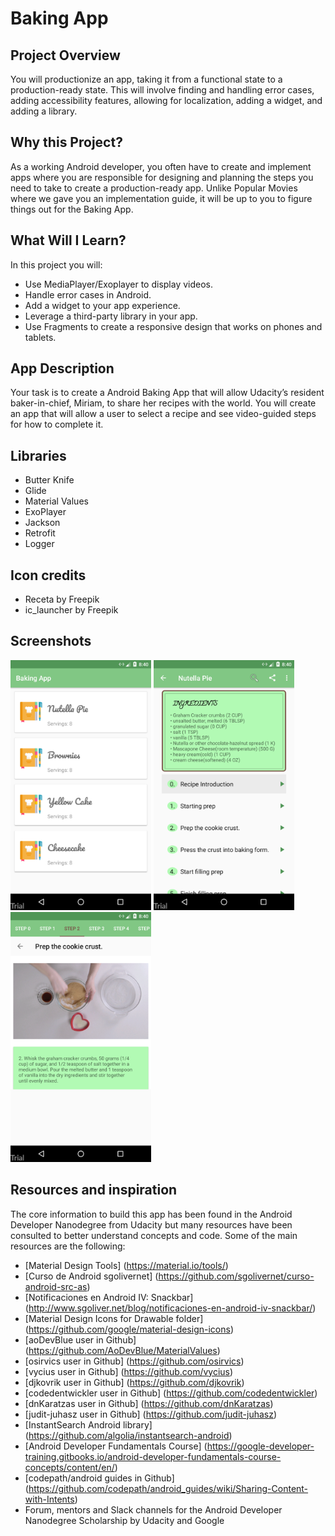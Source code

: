# Baking App

## Project Overview
You will productionize an app, taking it from a functional state to a production-ready state. This will involve finding and handling error cases, adding accessibility features, allowing for localization, adding a widget, and adding a library.

## Why this Project?
As a working Android developer, you often have to create and implement apps where you are responsible for designing and planning the steps you need to take to create a production-ready app. Unlike Popular Movies where we gave you an implementation guide, it will be up to you to figure things out for the Baking App. 

## What Will I Learn?
In this project you will:

+ Use MediaPlayer/Exoplayer to display videos.
+ Handle error cases in Android.
+ Add a widget to your app experience.
+ Leverage a third-party library in your app.
+ Use Fragments to create a responsive design that works on phones and tablets.

## App Description
Your task is to create a Android Baking App that will allow Udacity’s resident baker-in-chief, Miriam, to share her recipes with the world. You will create an app that will allow a user to select a recipe and see video-guided steps for how to complete it.
 
## Libraries
 + Butter Knife
 + Glide
 + Material Values
 + ExoPlayer
 + Jackson
 + Retrofit
 + Logger

## Icon credits
 + Receta by Freepik
 + ic_launcher by Freepik
 
## Screenshots
<img src="https://github.com/boa2017/BakingApp/blob/master/Screenshots/screenshot-2018-05-26_10.40.07.129.png" height="400" alt="Screenshot"/>
<img src="https://github.com/boa2017/BakingApp/blob/master/Screenshots/screenshot-2018-05-26_10.40.37.680.png" height="400" alt="Screenshot"/>  
<img src="https://github.com/boa2017/BakingApp/blob/master/Screenshots/screenshot-2018-05-26_10.40.59.93.png" height="400" alt="Screenshot"/>


## Resources and inspiration
 The core information to build this app has been found in the Android Developer Nanodegree from Udacity but many resources have been consulted to better understand concepts and code.
 Some of the main resources are the following:
 + [Material Design Tools] (https://material.io/tools/) 
 + [Curso de Android sgolivernet] (https://github.com/sgolivernet/curso-android-src-as)
 + [Notificaciones en Android IV: Snackbar] (http://www.sgoliver.net/blog/notificaciones-en-android-iv-snackbar/)
 + [Material Design Icons for Drawable folder] (https://github.com/google/material-design-icons)
 + [aoDevBlue user in Github] (https://github.com/AoDevBlue/MaterialValues)
 + [osirvics user in Github] (https://github.com/osirvics)
 + [vycius user in Github] (https://github.com/vycius)
 + [djkovrik user in Github] (https://github.com/djkovrik)
 + [codedentwickler user in Github] (https://github.com/codedentwickler)
 + [dnKaratzas user in Github] (https://github.com/dnKaratzas)
 + [judit-juhasz user in Github] (https://github.com/judit-juhasz)
 + [InstantSearch Android library] (https://github.com/algolia/instantsearch-android)
 + [Android Developer Fundamentals Course] (https://google-developer-training.gitbooks.io/android-developer-fundamentals-course-concepts/content/en/)
 + [codepath/android guides in Github] (https://github.com/codepath/android_guides/wiki/Sharing-Content-with-Intents)
 + Forum, mentors and Slack channels for the Android Developer Nanodegree Scholarship by Udacity and Google
 
 
